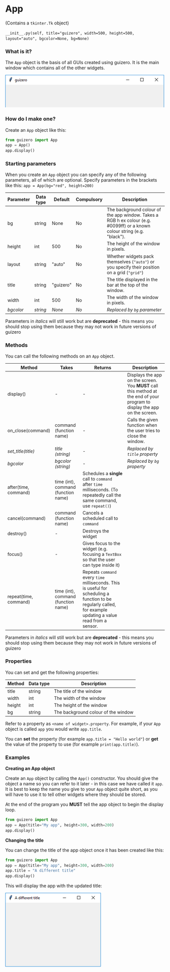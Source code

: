 # App

(Contains a `tkinter.Tk` object)

`__init__.py(self, title="guizero", width=500, height=500, layout="auto", bgcolor=None, bg=None)`

### What is it?
The `App` object is the basis of all GUIs created using guizero. It is the main window which contains all of the other widgets.

![App](images/app.png)

### How do I make one?

Create an `App` object like this:

```python
from guizero import App
app = App()
app.display()
```

### Starting parameters

When you create an `App` object you can specify any of the following parameters, all of which are optional. Specify parameters in the brackets like this: `app = App(bg="red", height=200)`

| Parameter | Data type | Default | Compulsory | Description                         |
| --------- | --------- | ------- | ---------- | -------------------------|
| bg    | string    | None  | No         | The background colour of the app window. Takes a RGB h ex colour (e.g. #0099ff) or a known colour string (e.g. "black"). |
| height    | int       | 500     | No         | The height of the window in pixels. |
| layout    | string    | "auto"  | No         | Whether widgets pack themselves (`"auto"`) or you specify their position on a grid (`"grid"`) |
| title     | string    | "guizero" | No       | The title displayed in the bar at the top of the window. |
| width     | int       | 500     | No         | The width of the window in pixels.  |
| _bgcolor_    | _string_    | _None_  | _No_         | _Replaced by `bg` parameter_ |

Parameters in _italics_ will still work but are **deprecated** - this means you should stop using them because they may not work in future versions of guizero

### Methods

You can call the following methods on an `App` object.

| Method        | Takes     | Returns    | Description                |
| ------------- | --------- | ---------- | -------------------------- |
| display()     |-          | -          | Displays the app on the screen. You **MUST** call this method at the end of your program to display the app on the screen. |
| on_close(command)   | command (function name)         | -          | Calls the given function when the user tries to close the window.      |
| _set_title(title)_   | _title (string)_         | -          | _Replaced by `title` property_        |
| _bgcolor_   | _bgcolor (string)_       | -          | _Replaced by `bg` property_   |
| after(time, command)   | time (int), command (function name)   | Schedules a **single** call to `command` after `time` milliseconds. (To repeatedly call the same command, use `repeat()`)  |
| cancel(command)   | command (function name) | Cancels a scheduled call to `command`    |
| destroy()   | -  | Destroys the widget    |
| focus()  | -  | Gives focus to the widget (e.g. focusing a `TextBox` so that the user can type inside it)  |
| repeat(time, command)  | time (int), command (function name)  | Repeats `command` every `time` milliseconds. This is useful for scheduling a function to be regularly called, for example updating a value read from a sensor.   |


Parameters in _italics_ will still work but are **deprecated** - this means you should stop using them because they may not work in future versions of guizero

### Properties

You can set and get the following properties:

| Method        | Data type   | Description                |
| ------------- | ----------- | -------------------------- |
| title         | string      | The title of the window    |
| width         | int         | The width of the window    |
| height        | int         | The height of the window   |
| bg            | string      | The background colour of the window   |

Refer to a property as `<name of widget>.property`. For example, if your `App` object is called `app` you would write `app.title`.

You can **set** the property (for example `app.title = "Hello world"`) or **get** the value of the property to use (for example `print(app.title)`).

### Examples

**Creating an App object**

Create an `App` object by calling the `App()` constructor. You should give the object a name so you can refer to it later - in this case we have called it `app`. It is best to keep the name you give to your `App` object quite short, as you will have to use it to tell other widgets where they should be stored.

At the end of the program you **MUST** tell the app object to begin the display loop.

```python
from guizero import App
app = App(title="My app", height=300, width=200)
app.display()
```

**Changing the title**

You can change the title of the app object once it has been created like this:

```python
from guizero import App
app = App(title="My app", height=300, width=200)
app.title = "A different title"
app.display()
```
This will display the app with the updated title:

![App title](images/app_set_title.png)
